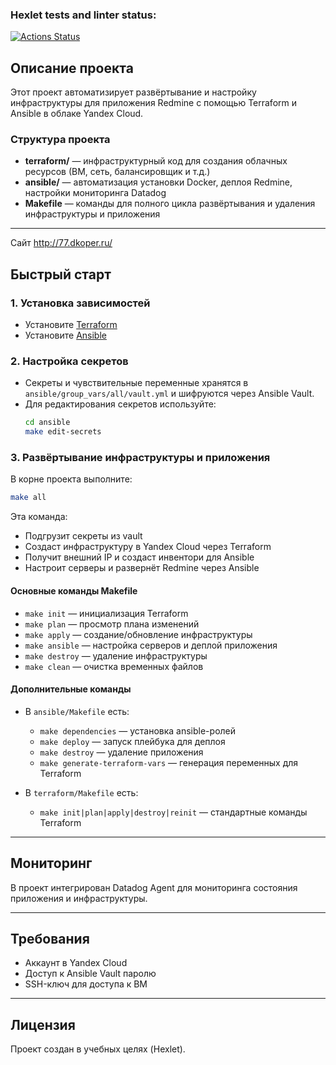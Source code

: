 ### Hexlet tests and linter status:
[![Actions Status](https://github.com/DenisDVM/devops-for-programmers-project-77/actions/workflows/hexlet-check.yml/badge.svg)](https://github.com/DenisDVM/devops-for-programmers-project-77/actions)

## Описание проекта

Этот проект автоматизирует развёртывание и настройку инфраструктуры для приложения Redmine с помощью Terraform и Ansible в облаке Yandex Cloud.

### Структура проекта
- **terraform/** — инфраструктурный код для создания облачных ресурсов (ВМ, сеть, балансировщик и т.д.)
- **ansible/** — автоматизация установки Docker, деплоя Redmine, настройки мониторинга Datadog
- **Makefile** — команды для полного цикла развёртывания и удаления инфраструктуры и приложения

---
Сайт http://77.dkoper.ru/
## Быстрый старт

### 1. Установка зависимостей
- Установите [Terraform](https://www.terraform.io/downloads.html)
- Установите [Ansible](https://docs.ansible.com/ansible/latest/installation_guide/intro_installation.html)

### 2. Настройка секретов
- Секреты и чувствительные переменные хранятся в `ansible/group_vars/all/vault.yml` и шифруются через Ansible Vault.
- Для редактирования секретов используйте:
  ```sh
  cd ansible
  make edit-secrets
  ```

### 3. Развёртывание инфраструктуры и приложения
В корне проекта выполните:
```sh
make all
```
Эта команда:
- Подгрузит секреты из vault
- Создаст инфраструктуру в Yandex Cloud через Terraform
- Получит внешний IP и создаст инвентори для Ansible
- Настроит серверы и развернёт Redmine через Ansible

#### Основные команды Makefile
- `make init` — инициализация Terraform
- `make plan` — просмотр плана изменений
- `make apply` — создание/обновление инфраструктуры
- `make ansible` — настройка серверов и деплой приложения
- `make destroy` — удаление инфраструктуры
- `make clean` — очистка временных файлов

#### Дополнительные команды
- В `ansible/Makefile` есть:
  - `make dependencies` — установка ansible-ролей
  - `make deploy` — запуск плейбука для деплоя
  - `make destroy` — удаление приложения
  - `make generate-terraform-vars` — генерация переменных для Terraform

- В `terraform/Makefile` есть:
  - `make init|plan|apply|destroy|reinit` — стандартные команды Terraform

---

## Мониторинг

В проект интегрирован Datadog Agent для мониторинга состояния приложения и инфраструктуры.

---

## Требования
- Аккаунт в Yandex Cloud
- Доступ к Ansible Vault паролю
- SSH-ключ для доступа к ВМ

---

## Лицензия

Проект создан в учебных целях (Hexlet).